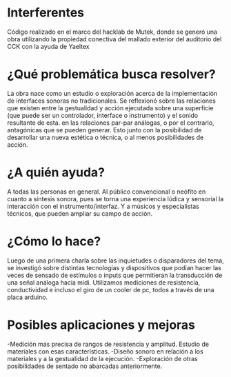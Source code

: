 # Interferentes
Código realizado en el marco del hacklab de Mutek, donde se generó una obra utilizando la propiedad conectiva del mallado exterior del auditorio del CCK con la ayuda de Yaeltex

# ¿Qué problemática busca resolver?
La obra nace como un estudio o exploración acerca de la implementación de interfaces sonoras no tradicionales.
Se reflexionó sobre las relaciones que existen entre la gestualidad y acción ejecutada sobre una superficie (que puede ser un controlador, interface o instrumento) y el sonido resultante de esta. en las relaciones par-par análogas, o por el contrario, antagónicas que se pueden generar.
Esto junto con la posibilidad de desarrollar una nueva estética o técnica, o al menos posibilidades de acción.

# ¿A quién ayuda?
A todas las personas en general. Al público convencional o neófito en cuanto a síntesis sonora, pues se torna una experiencia lúdica y sensorial la interacción con el instrumento/interfaz. Y a músicos y especialistas técnicos, que pueden ampliar su campo de acción.

# ¿Cómo lo hace?
Luego de una primera charla sobre las inquietudes o disparadores del tema, se investigó sobre distintas tecnologías y dispositivos que podían hacer las veces de sensado de estímulos o inputs que permitieran la transducción de una señal análoga hacia midi. Utilizamos mediciones de resistencia, conductividad e incluso el giro de un cooler de pc, todos a través de una placa arduino. 

# Posibles aplicaciones y mejoras
-Medición más precisa de rangos de resistencia y amplitud. Estudio de materiales con esas características.
-Diseño sonoro en relación a los materiales y a la gestualidad de la ejecución.
-Exploración de otras posibilidades de sentado no abarcadas anteriormente.
